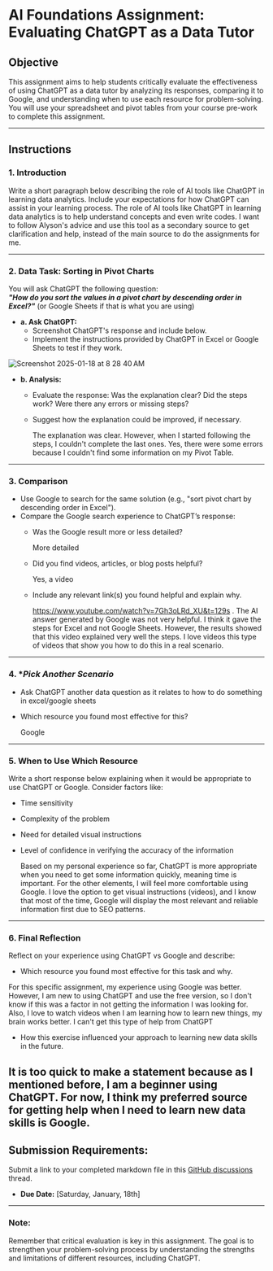 # **AI Foundations Assignment: Evaluating ChatGPT as a Data Tutor**

## **Objective**  
This assignment aims to help students critically evaluate the effectiveness of using ChatGPT as a data tutor by analyzing its responses, comparing it to Google, and understanding when to use each resource for problem-solving. You will use your spreadsheet and pivot tables from your course pre-work to complete this assignment.  

---

## **Instructions**

### 1. **Introduction**  
Write a short paragraph below describing the role of AI tools like ChatGPT in learning data analytics. Include your expectations for how ChatGPT can assist in your learning process.
The role of AI tools like ChatGPT in learning data analytics is to help understand concepts and even write codes. I want to follow Alyson's advice and use this tool as a secondary source to get clarification and help, instead of the main source to do the assignments for me.

---

### 2. **Data Task: Sorting in Pivot Charts**  

You will ask ChatGPT the following question:  
**_"How do you sort the values in a pivot chart by descending order in Excel?"_** (or Google Sheets if that is what you are using) 

- **a. Ask ChatGPT:**  
  - Screenshot ChatGPT's response and include below. 
  - Implement the instructions provided by ChatGPT in Excel or Google Sheets to test if they work.  

![Screenshot 2025-01-18 at 8 28 40 AM](https://github.com/user-attachments/assets/42495640-0e59-47e2-a697-866c15417ecd)

- **b. Analysis:**  
  - Evaluate the response: Was the explanation clear? Did the steps work? Were there any errors or missing steps?  
  - Suggest how the explanation could be improved, if necessary.

    The explanation was clear. However, when I started following the steps, I couldn't complete the last ones. Yes, there were some errors because I couldn't find some information on my Pivot Table.
---

### 3. **Comparison**  
- Use Google to search for the same solution (e.g., "sort pivot chart by descending order in Excel").  
- Compare the Google search experience to ChatGPT’s response:  
  - Was the Google result more or less detailed?

    More detailed
  - Did you find videos, articles, or blog posts helpful?

    Yes, a video 
  - Include any relevant link(s) you found helpful and explain why.

    https://www.youtube.com/watch?v=7Gh3oLRd_XU&t=129s . The AI answer generated by Google was not very helpful. I think it gave the steps for Excel and not Google Sheets. However, the results showed that this video explained very well the steps. I love videos this type of videos that show you how to do this in a real scenario.

---

### 4. **Pick Another Scenario*  
- Ask ChatGPT another data question as it relates to how to do something in excel/google sheets 
- Which resource you found most effective for this?

   Google
---

### 5. **When to Use Which Resource**  
Write a short response below explaining when it would be appropriate to use ChatGPT or Google. Consider factors like:  
- Time sensitivity  
- Complexity of the problem  
- Need for detailed visual instructions  
- Level of confidence in verifying the accuracy of the information  

   Based on my personal experience so far, ChatGPT is more appropriate when you need to get some information quickly, meaning time is important. For the other elements, I will feel more comfortable using Google. I love the option to get visual instructions (videos), and I know that most of the time, Google will display the most relevant and reliable information first due to SEO patterns.  
---

### 6. **Final Reflection**  
Reflect on your experience using ChatGPT vs Google and describe:  
- Which resource you found most effective for this task and why.

For this specific assignment, my experience using Google was better. However, I am new to using ChatGPT and use the free version, so I don't know if this was a factor in not getting the information I was looking for. Also, I love to watch videos when I am learning how to learn new things, my brain works better. I can't get this type of help from ChatGPT
- How this exercise influenced your approach to learning new data skills in the future.  

It is too quick to make a statement because as I mentioned before, I am a beginner using ChatGPT. For now, I think my preferred source for getting help when I need to learn new data skills is Google.
---

## **Submission Requirements:**  
Submit a link to your completed markdown file in this [GitHub discussions](https://github.com/Tech-Moms/data-analytics-winter-2025/discussions/4) thread.  
- **Due Date:** [Saturday, January, 18th]  

---

### **Note:**  
Remember that critical evaluation is key in this assignment. The goal is to strengthen your problem-solving process by understanding the strengths and limitations of different resources, including ChatGPT.
